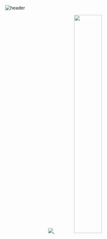 ![header](https://capsule-render.vercel.app/api?type=waving&color=gradient&height=120&animation=fadeIn&section=footer&text=🖥⌨🖱&fontAlign=70)

<div align="center"> <a href="s">
  <img src="https://github-readme-stats.vercel.app/api/top-langs/?username=Erica-Ku&exclude_repo=dkssud8150.github.io&layout=compact&theme=solarized-light" />
</a>
<a href="s">
  <img src="https://github-readme-stats.vercel.app/api?username=Erica-Ku&theme=solarized-light&show_icons=true" width="42%" />
</a> </div>

<!--
**Erica-Ku/Erica-Ku** is a ✨ _special_ ✨ repository because its `README.md` (this file) appears on your GitHub profile.

Here are some ideas to get you started:

- 🔭 I’m currently working on ...
- 🌱 I’m currently learning ...
- 👯 I’m looking to collaborate on ...
- 🤔 I’m looking for help with ...
- 💬 Ask me about ...
- 📫 How to reach me: ...
- 😄 Pronouns: ...
- ⚡ Fun fact: ...
-->
#
